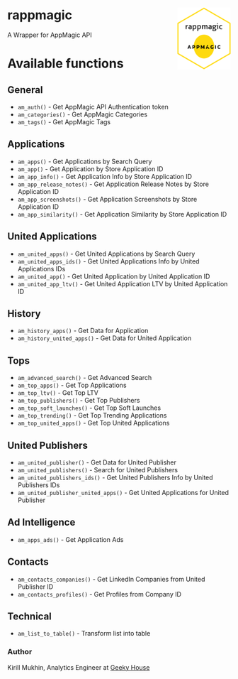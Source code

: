 # rappmagic <img src='https://raw.githubusercontent.com/muzerow/rappmagic/master/inst/rappmagic.png' align="right" height="139" /></a>
A Wrapper for AppMagic API

# Available functions

## General

* `am_auth()` - Get AppMagic API Authentication token
* `am_categories()` - Get AppMagic Categories
* `am_tags()` - Get AppMagic Tags

## Applications

* `am_apps()` - Get Applications by Search Query
* `am_app()` - Get Application by Store Application ID
* `am_app_info()` - Get Application Info by Store Application ID
* `am_app_release_notes()` - Get Application Release Notes by Store Application ID
* `am_app_screenshots()` - Get Application Screenshots by Store Application ID
* `am_app_similarity()` - Get Application Similarity by Store Application ID

## United Applications

* `am_united_apps()` - Get United Applications by Search Query
* `am_united_apps_ids()` - Get United Applications Info by United Applications IDs
* `am_united_app()` - Get United Application by United Application ID
* `am_united_app_ltv()` - Get United Application LTV by United Application ID

## History

* `am_history_apps()` - Get Data for Application
* `am_history_united_apps()` - Get Data for United Application

## Tops

* `am_advanced_search()` - Get Advanced Search
* `am_top_apps()` - Get Top Applications
* `am_top_ltv()` - Get Top LTV
* `am_top_publishers()` - Get Top Publishers
* `am_top_soft_launches()` - Get Top Soft Launches
* `am_top_trending()` - Get Top Trending Applications
* `am_top_united_apps()` - Get Top United Applications

## United Publishers

* `am_united_publisher()` - Get Data for United Publisher
* `am_united_publishers()` - Search for United Publishers
* `am_united_publishers_ids()` - Get United Publishers Info by United Publishers IDs
* `am_united_publisher_united_apps()` - Get United Applications for United Publisher

## Ad Intelligence

* `am_apps_ads()` - Get Application Ads

## Contacts

* `am_contacts_companies()` - Get LinkedIn Companies from United Publisher ID
* `am_contacts_profiles()` - Get Profiles from Company ID

## Technical

* `am_list_to_table()` - Transform list into table

### Author

Kirill Mukhin, Analytics Engineer at [Geeky House](https://geeky.house/)
